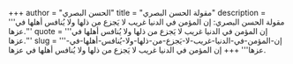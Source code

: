 +++
author = "الحسن البصري"
title = "مقولة الحسن البصري"
description = '''مقولة الحسن البصري: إن المؤمن في الدنيا غريب لا يَجزع من ذلها ولا يُنافس أهلها في عزها.'''
quote = '''إن المؤمن في الدنيا غريب لا يَجزع من ذلها ولا يُنافس أهلها في عزها.'''
slug = '''إن-المؤمن-في-الدنيا-غريب-لا-يَجزع-من-ذلها-ولا-يُنافس-أهلها-في-عزها'''
+++
إن المؤمن في الدنيا غريب لا يَجزع من ذلها ولا يُنافس أهلها في عزها.
